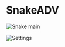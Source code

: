 # SnakeADV

![Snake main](https://user-images.githubusercontent.com/65070389/99181169-0670cf00-272d-11eb-94c5-95729bbd5ea0.jpg)



![Settings](https://user-images.githubusercontent.com/65070389/99181148-e8a36a00-272c-11eb-946a-43863672f715.jpg)
